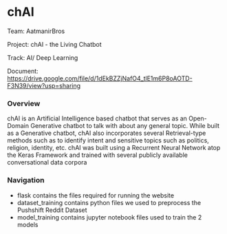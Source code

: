 # chAI

Team: AatmanirBros

Project: chAI - the Living Chatbot

Track: AI/ Deep Learning

Document: https://drive.google.com/file/d/1dEkBZZjNafO4_tlE1m6P8oAOTD-F3N39/view?usp=sharing

### Overview

chAI is an Artificial Intelligence based chatbot that serves as an Open-Domain Generative chatbot to talk with about any general topic. While built as a Generative chatbot, chAI also incorporates several Retrieval-type methods such as to identify intent and sensitive topics such as politics, religion, identity, etc. chAI was built using a Recurrent Neural Network atop the Keras Framework and trained with several publicly available conversational data corpora

### Navigation

- flask contains the files required for running the website
- dataset_training contains python files we used to preprocess the Pushshift Reddit Dataset
- model_training contains jupyter notebook files used to train the 2 models
